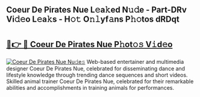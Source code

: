 ## Coeur De Pirates Nue L𝚎a𝚔ed N𝚞𝚍e - Part-DRv Vi𝚍𝚎o L𝚎a𝚔s - H𝚘𝚝 O𝚗𝚕yf𝚊ns P𝚑𝚘tos dRDqt

# <h2><a href="http://kf4104.oniu.top/?m=Coeur+De+Pirates+Nue">🔗👉 🔴 Coeur De Pirates Nue P𝚑ot𝚘𝚜 V𝚒d𝚎o</a></h2>

[![Coeur De Pirates Nue Nu𝚍e𝚜](https://i.imgur.com/0qMVB7G.gif)](http://kf4104.oniu.top/?m=Coeur+De+Pirates+Nue)
Web-based entertainer and multimedia designer Coeur De Pirates Nue, celebrated for disseminating dance and lifestyle knowledge through trending dance sequences and short videos. Skilled animal trainer Coeur De Pirates Nue, celebrated for their remarkable abilities and accomplishments in training animals for performances.  
